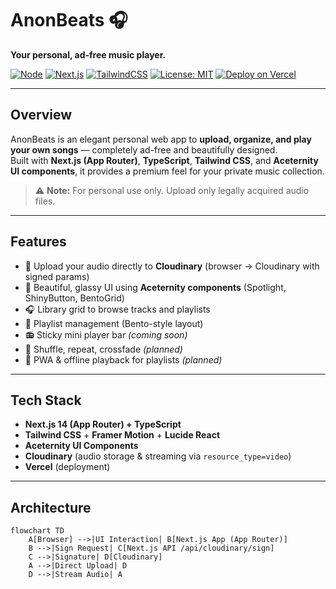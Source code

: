
# AnonBeats 🎧  
**Your personal, ad-free music player.**

[![Node](https://img.shields.io/badge/Node-%3E%3D18-green?logo=node.js)](https://nodejs.org/)
[![Next.js](https://img.shields.io/badge/Next.js-14-black?logo=next.js)](https://nextjs.org/)
[![TailwindCSS](https://img.shields.io/badge/TailwindCSS-3-blue?logo=tailwind-css)](https://tailwindcss.com/)
[![License: MIT](https://img.shields.io/badge/License-MIT-yellow.svg)](LICENSE)
[![Deploy on Vercel](https://vercel.com/button)](https://vercel.com)

---

## Overview
AnonBeats is an elegant personal web app to **upload, organize, and play your own songs** — completely ad-free and beautifully designed.  
Built with **Next.js (App Router)**, **TypeScript**, **Tailwind CSS**, and **Aceternity UI components**, it provides a premium feel for your private music collection.  

> ⚠️ **Note:** For personal use only. Upload only legally acquired audio files.

---

## Features
- 🎵 Upload your audio directly to **Cloudinary** (browser → Cloudinary with signed params)
- 🪩 Beautiful, glassy UI using **Aceternity components** (Spotlight, ShinyButton, BentoGrid)
- 🎧 Library grid to browse tracks and playlists  
- 📁 Playlist management (Bento-style layout)  
- 📻 Sticky mini player bar *(coming soon)*  
- 🔀 Shuffle, repeat, crossfade *(planned)*  
- 📱 PWA & offline playback for playlists *(planned)*

---

## Tech Stack
- **Next.js 14 (App Router) + TypeScript**
- **Tailwind CSS** + **Framer Motion** + **Lucide React**
- **Aceternity UI Components**
- **Cloudinary** (audio storage & streaming via `resource_type=video`)
- **Vercel** (deployment)

---

## Architecture

```mermaid
flowchart TD
    A[Browser] -->|UI Interaction| B[Next.js App (App Router)]
    B -->|Sign Request| C[Next.js API /api/cloudinary/sign]
    C -->|Signature| D[Cloudinary]
    A -->|Direct Upload| D
    D -->|Stream Audio| A
